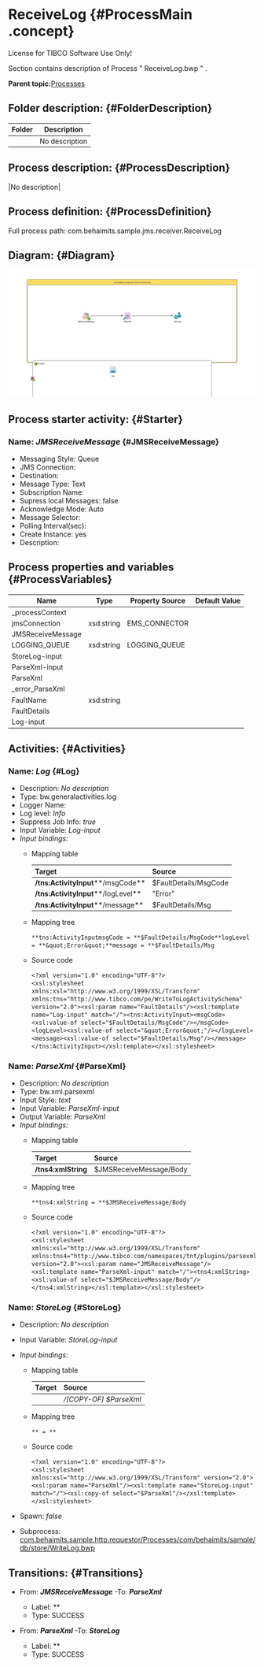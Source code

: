 # ReceiveLog {#ProcessMain .concept}

License for TIBCO Software Use Only!

Section contains description of Process " ReceiveLog.bwp " .

**Parent topic:**[Processes](../../../../../../../../projects/com.behaimits.sample.http.requestor/common/process.md)

## Folder description: {#FolderDescription}

|Folder|Description|
|------|-----------|
| |No description|

## Process description: {#ProcessDescription}

|No description|

## Process definition: {#ProcessDefinition}

Full process path: com.behaimits.sample.jms.receiver.ReceiveLog

## Diagram: {#Diagram}

![](ReceiveLog.bwp.png)

## Process starter activity: {#Starter}

### Name: ***JMSReceiveMessage*** {#JMSReceiveMessage}

-   Messaging Style: Queue
-   JMS Connection:
-   Destination:
-   Message Type: Text
-   Subscription Name:
-   Supress local Messages: false
-   Acknowledge Mode: Auto
-   Message Selector:
-   Polling Interval\(sec\):
-   Create Instance: yes
-   Description:

## Process properties and variables {#ProcessVariables}

|Name|Type|Property Source|Default Value|
|----|----|---------------|-------------|
|\_processContext| | | |
|jmsConnection|xsd:string|EMS\_CONNECTOR| |
|JMSReceiveMessage| | | |
|LOGGING\_QUEUE|xsd:string|LOGGING\_QUEUE| |
|StoreLog-input| | | |
|ParseXml-input| | | |
|ParseXml| | | |
|\_error\_ParseXml| | | |
|FaultName|xsd:string| | |
|FaultDetails| | | |
|Log-input| | | |

## Activities: {#Activities}

### Name: ***Log*** {#Log}

-   Description: *No description*
-   Type: bw.generalactivities.log
-   Logger Name:
-   Log level: *Info*
-   Suppress Job Info: *true*
-   Input Variable: *Log-input*
-   *Input bindings:*
    -   Mapping table

        |Target|Source|
        |------|------|
        |**/tns:ActivityInput****/msgCode**|$FaultDetails/MsgCode|
        |**/tns:ActivityInput****/logLevel**|"Error"|
        |**/tns:ActivityInput****/message**|$FaultDetails/Msg|

    -   Mapping tree

        ```
        **tns:ActivityInputmsgCode = **$FaultDetails/MsgCode**logLevel = **&quot;Error&quot;**message = **$FaultDetails/Msg
        ```

    -   Source code

        ```
        <?xml version="1.0" encoding="UTF-8"?>
        <xsl:stylesheet xmlns:xsl="http://www.w3.org/1999/XSL/Transform" xmlns:tns="http://www.tibco.com/pe/WriteToLogActivitySchema" version="2.0"><xsl:param name="FaultDetails"/><xsl:template name="Log-input" match="/"><tns:ActivityInput><msgCode><xsl:value-of select="$FaultDetails/MsgCode"/></msgCode><logLevel><xsl:value-of select="&quot;Error&quot;"/></logLevel><message><xsl:value-of select="$FaultDetails/Msg"/></message></tns:ActivityInput></xsl:template></xsl:stylesheet>
        ```


### Name: ***ParseXml*** {#ParseXml}

-   Description: *No description*
-   Type: bw.xml.parsexml
-   Input Style: *text*
-   Input Variable: *ParseXml-input*
-   Output Variable: *ParseXml*
-   *Input bindings:*
    -   Mapping table

        |Target|Source|
        |------|------|
        |**/tns4:xmlString**|$JMSReceiveMessage/Body|

    -   Mapping tree

        ```
        **tns4:xmlString = **$JMSReceiveMessage/Body
        ```

    -   Source code

        ```
        <?xml version="1.0" encoding="UTF-8"?>
        <xsl:stylesheet xmlns:xsl="http://www.w3.org/1999/XSL/Transform" xmlns:tns4="http://www.tibco.com/namespaces/tnt/plugins/parsexml" version="2.0"><xsl:param name="JMSReceiveMessage"/><xsl:template name="ParseXml-input" match="/"><tns4:xmlString><xsl:value-of select="$JMSReceiveMessage/Body"/></tns4:xmlString></xsl:template></xsl:stylesheet>
        ```


### Name: ***StoreLog*** {#StoreLog}

-   Description: *No description*
-   Input Variable: *StoreLog-input*
-   *Input bindings:*
    -   Mapping table

        |Target|Source|
        |------|------|
        | |*/\[COPY-OF\] $ParseXml*|

    -   Mapping tree

        ```
        ** = **
        ```

    -   Source code

        ```
        <?xml version="1.0" encoding="UTF-8"?>
        <xsl:stylesheet xmlns:xsl="http://www.w3.org/1999/XSL/Transform" version="2.0"><xsl:param name="ParseXml"/><xsl:template name="StoreLog-input" match="/"><xsl:copy-of select="$ParseXml"/></xsl:template></xsl:stylesheet>
        ```

-   Spawn: *false*
-   Subprocess: [com.behaimits.sample.http.requestor/Processes/com/behaimits/sample/db/store/WriteLog.bwp](../../db/store/WriteLog.bwp.md)

## Transitions: {#Transitions}

-   From: ***JMSReceiveMessage*** -To: ***ParseXml***
    -   Label: **
    -   Type: SUCCESS

-   From: ***ParseXml*** -To: ***StoreLog***
    -   Label: **
    -   Type: SUCCESS

